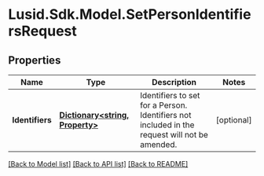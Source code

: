 
# Lusid.Sdk.Model.SetPersonIdentifiersRequest

## Properties

Name | Type | Description | Notes
------------ | ------------- | ------------- | -------------
**Identifiers** | [**Dictionary&lt;string, Property&gt;**](Property.md) | Identifiers to set for a Person. Identifiers not included in the request will not be amended. | [optional] 

[[Back to Model list]](../README.md#documentation-for-models)
[[Back to API list]](../README.md#documentation-for-api-endpoints)
[[Back to README]](../README.md)

